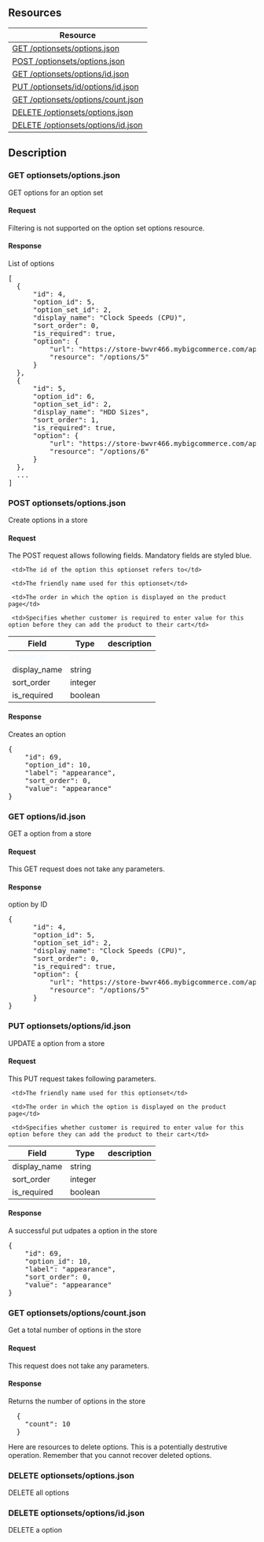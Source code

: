 ## Resources
<table class="table table-bordered ">
  <thead>
   <tr>
     <th>Resource</th>
   </tr>
 </thead>
 <tbody>
   <tr>
     <td><a href="#get-optionsetoptionsjson">GET  /optionsets/options.json</a></td>
     
   </tr>
   <tr>
     <td><a href="#post-optionsetoptionsjson">POST /optionsets/options.json </a></td>
     
   </tr>
   <tr>
     <td><a href="#get-optionsetoptionsidjson">GET /optionsets/options/id.json</a></td>
     
   </tr>
   <tr>
     <td><a href="#put-optionsetoptionsidjson">PUT /optionsets/id/options/id.json</a></td>
     
   </tr>
   <tr>
     <td><a href="#get-optionsetoptionscountjson">GET /optionsets/options/count.json</a></td>
     
   </tr>
   <tr>
     <td><a href="#delete-optionsetoptionsjson">DELETE /optionsets/options.json</a></td>
     
   </tr>
   <tr>
     <td><a href="#delete-optionsetoptionsidjson">DELETE /optionsets/options/id.json</a></td>
     
   </tr>
   
 </tbody>
</table>
   
## Description
### GET optionsets/options.json
GET options for an option set

#### Request

Filtering is not supported on the option set options resource.

#### Response
List of options
<pre>
[
  {
      "id": 4,
      "option_id": 5,
      "option_set_id": 2,
      "display_name": "Clock Speeds (CPU)",
      "sort_order": 0,
      "is_required": true,
      "option": {
          "url": "https://store-bwvr466.mybigcommerce.com/api/v2/options/5.json",
          "resource": "/options/5"
      }
  },
  {
      "id": 5,
      "option_id": 6,
      "option_set_id": 2,
      "display_name": "HDD Sizes",
      "sort_order": 1,
      "is_required": true,
      "option": {
          "url": "https://store-bwvr466.mybigcommerce.com/api/v2/options/6.json",
          "resource": "/options/6"
      }
  },
  ...
]
</pre>

### POST optionsets/options.json
Create options in a store

#### Request
The POST request allows following fields. Mandatory fields are styled blue.
<style type="text/css">
tr.mandatory {
  color: aliceblue;
}
</style>

<table class="table table-bordered ">
  <thead>
   <tr>
     <th style="width: 100px;">Field</th>
     <th style="width: 50px;">Type</th>
     <th>description</th>
   </tr>
  </thead>
  <tbody>
   
   <tr class="mandatory">
     <td>option_id</td>
     <td>int</td>
     
     <td>The id of the option this optionset refers to</td>
   </tr>
   
   <tr >
     <td>display_name</td>
     <td>string</td>
     
     <td>The friendly name used for this optionset</td>
   </tr>

   <tr >
     <td>sort_order</td>
     <td>integer</td>
     
     <td>The order in which the option is displayed on the product page</td>
   </tr>

   <tr >
     <td>is_required</td>
     <td>boolean</td>
     
     <td>Specifies whether customer is required to enter value for this option before they can add the product to their cart</td>
   </tr>
   
  </tbody>
</table>

#### Response
Creates an option
<pre>
{
    "id": 69,
    "option_id": 10,
    "label": "appearance",
    "sort_order": 0,
    "value": "appearance"
}
</pre>   

### GET options/id.json
GET a option from a store

#### Request
This GET request does not take any parameters.

#### Response
option by ID
<pre>
{
      "id": 4,
      "option_id": 5,
      "option_set_id": 2,
      "display_name": "Clock Speeds (CPU)",
      "sort_order": 0,
      "is_required": true,
      "option": {
          "url": "https://store-bwvr466.mybigcommerce.com/api/v2/options/5.json",
          "resource": "/options/5"
      }
}
</pre>    

### PUT optionsets/options/id.json
UPDATE a option from a store

#### Request
This PUT request takes following parameters.
<table class="table table-bordered ">
  <thead>
   <tr>
     <th style="width: 100px;">Field</th>
     <th style="width: 50px;">Type</th>
     <th>description</th>
   </tr>
  </thead>
  <tbody>
   
   <tr >
     <td>display_name</td>
     <td>string</td>
     
     <td>The friendly name used for this optionset</td>
   </tr>

   <tr >
     <td>sort_order</td>
     <td>integer</td>
     
     <td>The order in which the option is displayed on the product page</td>
   </tr>

   <tr >
     <td>is_required</td>
     <td>boolean</td>
     
     <td>Specifies whether customer is required to enter value for this option before they can add the product to their cart</td>
   </tr>
   
  </tbody>
</table>

#### Response
A successful put udpates a option in the store 
<pre>
{
    "id": 69,
    "option_id": 10,
    "label": "appearance",
    "sort_order": 0,
    "value": "appearance"
}
</pre>
### GET optionsets/options/count.json
Get a total number of options in the store

#### Request
This request does not take any parameters.

#### Response
Returns the number of options in the store 
<pre>
  {
    "count": 10
  }
</pre>
Here are resources to delete options. This is a potentially destrutive operation. Remember that you cannot recover deleted options.

### DELETE optionsets/options.json
DELETE all options

### DELETE optionsets/options/id.json
DELETE a option
